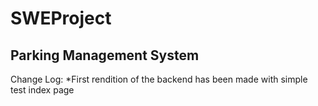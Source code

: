 # SWEProject


## Parking Management System
  Change Log:
  *First rendition of the backend has been made with simple test index page
